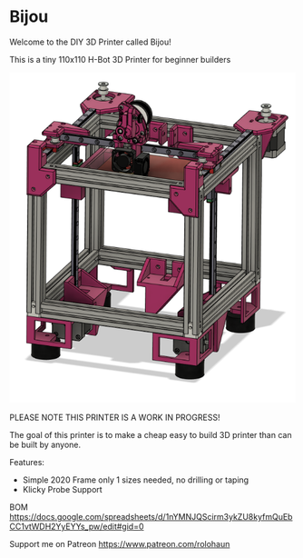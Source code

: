 # Bijou
Welcome to the DIY 3D Printer called Bijou!

This is a tiny 110x110 H-Bot 3D Printer for beginner builders

![](Images/Bijou.png)

PLEASE NOTE THIS PRINTER IS A WORK IN PROGRESS!

The goal of this printer is to make a cheap easy to build 3D printer than can be built by anyone.

Features:

- Simple 2020 Frame only 1 sizes needed, no drilling or taping
- Klicky Probe Support

BOM
https://docs.google.com/spreadsheets/d/1nYMNJQScirm3ykZU8kyfmQuEbCC1vtWDH2YyEYYs_pw/edit#gid=0

Support me on Patreon
https://www.patreon.com/rolohaun
